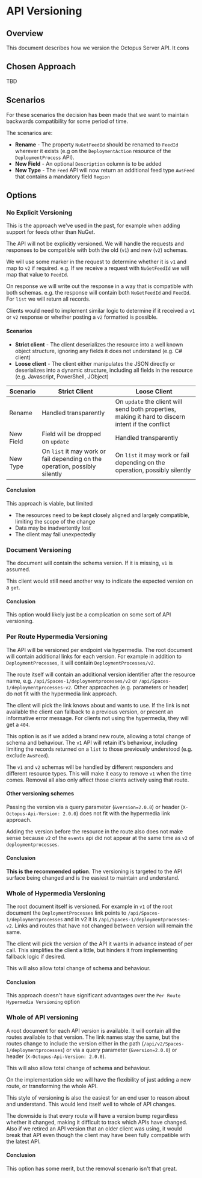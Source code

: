 # API Versioning

## Overview

This document describes how we version the Octopus Server API. It cons

## Chosen Approach

TBD

## Scenarios

For these scenarios the decision has been made that we want to maintain backwards compatibility for some period of time.

The scenarios are:
- **Rename** - The property `NuGetFeedId` should be renamed to `FeedId` wherever it exists (e.g on the `DeploymentAction` resource of the `DeploymentProcess` API). 
- **New Field** - An optional `Description` column is to be added
- **New Type** - The `Feed` API will now return an additional feed type `AwsFeed` that contains a mandatory field `Region`

## Options

### No Explicit Versioning

This is the approach we've used in the past, for example when adding support for feeds other than NuGet.

The API will not be explicitly versioned. We will handle the requests and responses to be compatible with both the old (`v1`) and new (`v2`) schemas.

We will use some marker in the request to determine whether it is `v1` and map to `v2` if required. e.g. If we receive a request with `NuGetFeedId` we will map that value to `FeedId`.

On response we will write out the response in a way that is compatible with both schemas. e.g. the response will contain both `NuGetFeedId` and `FeedId`. For `list` we will return all records.

Clients would need to implement similar logic to determine if it received a `v1` or `v2` response or whether posting a `v2` formatted is possible.

#### Scenarios

- **Strict client** - The client deserializes the resource into a well known object structure, ignoring any fields it does not understand (e.g. C# client)
- **Loose client** - The client either manipulates the JSON directly or deserializes into a dynamic structure, including all fields in the resource (e.g. Javascript, PowerShell, JObject)


| Scenario | Strict Client | Loose Client |
| -------- | ------------- | ------------ |
| Rename | Handled transparently | On `update` the client will send both properties, making it hard to discern intent if the conflict |
| New Field | Field will be dropped on `update` | Handled transparently |
| New Type | On `list` it may work or fail depending on the operation, possibly silently | On `list` it may work or fail depending on the operation, possibly silently

#### Conclusion
This approach is viable, but limited
 - The resources need to be kept closely aligned and largely compatible, limiting the scope of the change
 - Data may be inadvertently lost
 - The client may fail unexpectedly

### Document Versioning

The document will contain the schema version. If it is missing, `v1` is assumed.

This client would still need another way to indicate the expected version on a `get`.

#### Conclusion
This option would likely just be a complication on some sort of API versioning.

### Per Route Hypermedia Versioning

The API will be versioned per endpoint via hypermedia. The root document will contain additional links for each version. For example in addition to `DeploymentProcesses`, it will contain `DeploymentProcesses/v2`. 

The route itself will contain an additional version identifier after the resource name, e.g. `/api/Spaces-1/deploymentprocesses/v2` or `/api/Spaces-1/deploymentprocesses-v2`. Other approaches (e.g. parameters or header) do not fit with the hypermedia link approach.

The client will pick the link knows about and wants to use. If the link is not available the client can fallback to a previous version, or present an informative error message. For clients not using the hypermedia, they will get a `404`.

This option is as if we added a brand new route, allowing a total change of schema and behaviour. The `v1` API will retain it's behaviour, including limiting the records returned on a `list` to those previously understood (e.g. exclude `AwsFeed`). 

The `v1` and `v2` schemas will be handled by different responders and different resource types. This will make it easy to remove `v1` when the time comes. Removal all also only affect those clients actively using that route.

#### Other versioning schemes
Passing the version via a query parameter (`&version=2.0.0`) or header (`X-Octopus-Api-Version: 2.0.0`) does not fit with the hypermedia link approach.

Adding the version before the resource in the route also does not make sense because `v2` of the `events` api did not appear at the same time as `v2` of `deploymentprocesses`.

#### Conclusion

**This is the recommended option**. The versioning is targeted to the API surface being changed and is the easiest to maintain and understand.

### Whole of Hypermedia Versioning

The root document itself is versioned. For example in `v1` of the root document the `DeploymentProcesses` link points to `/api/Spaces-1/deploymentprocesses` and in v2 it is `/api/Spaces-1/deploymentprocesses-v2`. Links and routes that have not changed between version will remain the same.

The client will pick the version of the API it wants in advance instead of per call. This simplifies the client a little, but hinders it from implementing fallback logic if desired.

This will also allow total change of schema and behaviour.

#### Conclusion

This approach doesn't have significant advantages over the `Per Route Hypermedia Versioning` option

### Whole of API versioning

A root document for each API version is available. It will contain all the routes available to that version. The link names stay the same, but the routes change to include the version either in the path (`/api/v2/Spaces-1/deploymentprocesses`) or via a query parameter (`&version=2.0.0`) or header (`X-Octopus-Api-Version: 2.0.0`).

This will also allow total change of schema and behaviour.

On the implementation side we will have the flexibility of just adding a new route, or transforming the whole API. 

This style of versioning is also the easiest for an end user to reason about and understand. This would lend itself well to whole of API changes. 

The downside is that every route will  have a version bump regardless whether it changed, making it difficult to track which APIs have changed. Also if we retired an API version that an older client was using, it would break that API even though the client may have been fully compatible with the latest API.

#### Conclusion

This option has some merit, but the removal scenario isn't that great.

